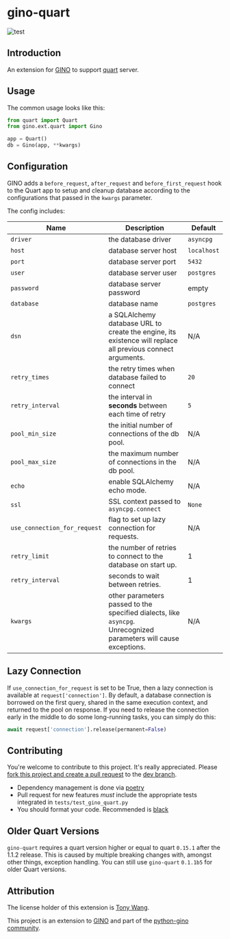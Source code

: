 # gino-quart

![test](https://github.com/python-gino/gino-quart/workflows/test/badge.svg)

## Introduction

An extension for [GINO](https://github.com/python-gino/gino) to support [quart](https://gitlab.com/pgjones/quart) server.

## Usage

The common usage looks like this:

```python
from quart import Quart
from gino.ext.quart import Gino

app = Quart()
db = Gino(app, **kwargs)
```

## Configuration

GINO adds a `before_request`, `after_request` and `before_first_request` hook to the Quart app to setup and cleanup database according to
the configurations that passed in the `kwargs` parameter.

The config includes:

| Name                         | Description                                                                                                       | Default     |
| ---------------------------- | ----------------------------------------------------------------------------------------------------------------- | ----------- |
| `driver`                     | the database driver                                                                                               | `asyncpg`   |
| `host`                       | database server host                                                                                              | `localhost` |
| `port`                       | database server port                                                                                              | `5432`      |
| `user`                       | database server user                                                                                              | `postgres`  |
| `password`                   | database server password                                                                                          | empty       |
| `database`                   | database name                                                                                                     | `postgres`  |
| `dsn`                        | a SQLAlchemy database URL to create the engine, its existence will replace all previous connect arguments.        | N/A         |
| `retry_times`                | the retry times when database failed to connect                                                                   | `20`        |
| `retry_interval`             | the interval in **seconds** between each time of retry                                                            | `5`         |
| `pool_min_size`              | the initial number of connections of the db pool.                                                                 | N/A         |
| `pool_max_size`              | the maximum number of connections in the db pool.                                                                 | N/A         |
| `echo`                       | enable SQLAlchemy echo mode.                                                                                      | N/A         |
| `ssl`                        | SSL context passed to `asyncpg.connect`                                                                           | `None`      |
| `use_connection_for_request` | flag to set up lazy connection for requests.                                                                      | N/A         |
| `retry_limit`                | the number of retries to connect to the database on start up.                                                     | 1           |
| `retry_interval`             | seconds to wait between retries.                                                                                  | 1           |
| `kwargs`                     | other parameters passed to the specified dialects, like `asyncpg`. Unrecognized parameters will cause exceptions. | N/A         |

## Lazy Connection

If `use_connection_for_request` is set to be True, then a lazy connection is available
at `request['connection']`. By default, a database connection is borrowed on the first
query, shared in the same execution context, and returned to the pool on response.
If you need to release the connection early in the middle to do some long-running tasks,
you can simply do this:

```python
await request['connection'].release(permanent=False)
```

## Contributing

You're welcome to contribute to this project. It's really appreciated. Please [fork this project and create a pull request](https://docs.github.com/en/github/collaborating-with-issues-and-pull-requests/creating-a-pull-request-from-a-fork) to the [dev branch](https://github.com/python-gino/gino-quart/tree/dev).

- Dependency management is done via [poetry](https://python-poetry.org/)
- Pull request for new features _must_ include the appropriate tests integrated in `tests/test_gino_quart.py`
- You should format your code. Recommended is [black](https://black.readthedocs.io/en/stable/)

## Older Quart Versions

`gino-quart` requires a quart version higher or equal to quart `0.15.1` after the 1.1.2 release. This is caused by multiple breaking changes with, amongst other things, exception handling. You can still use `gino-quart` `0.1.1b5` for older Quart versions.

## Attribution

The license holder of this extension is [Tony Wang](https://github.com/python-gino/gino-quart/blob/master/LICENSE).

This project is an extension to [GINO](https://github.com/python-gino/gino) and part of the [python-gino community](https://github.com/python-gino).
